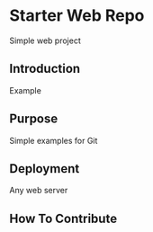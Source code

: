 # Starter Web Repo

Simple web project

## Introduction

Example

## Purpose

Simple examples for Git

## Deployment

Any web server

## How To Contribute
